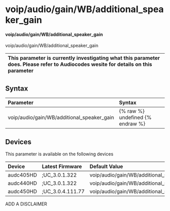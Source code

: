 ﻿---
description: voip/audio/gain/WB/additional_speaker_gain
search: false
---

# voip/audio/gain/WB/additional_speaker_gain

#### voip/audio/gain/WB/additional_speaker_gain

voip/audio/gain/WB/additional_speaker_gain


| This parameter is currently investigating what this parameter does. Please refer to Audiocodes wesite for details on this parameter | 
| :--- |

## Syntax
| Parameter | Syntax |
| :--- | :--- |
|voip/audio/gain/WB/additional_speaker_gain | {% raw %} undefined {% endraw %}|

## Devices
This parameter is available on the following devices

| Device | Latest Firmware | Default Value |
|:---|:---|:---|
| audc405HD | ;UC_3.0.1.322 | voip/audio/gain/WB/additional_speaker_gain=3 
| audc440HD | ;UC_3.0.1.322 | voip/audio/gain/WB/additional_speaker_gain=3 
| audc450HD | ;UC_3.0.4.111.77 | voip/audio/gain/WB/additional_speaker_gain=3 

ADD A DISCLAIMER
